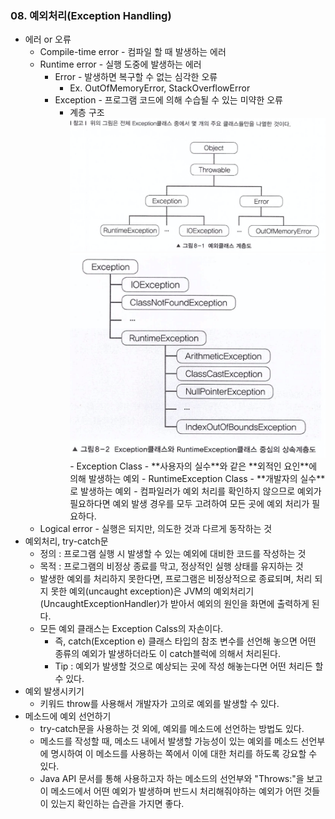 ### 08. 예외처리(Exception Handling)
- 에러 or 오류
    - Compile-time error - 컴파일 할 때 발생하는 에러
    - Runtime error - 실행 도중에 발생하는 에러
        - Error - 발생하면 복구할 수 없는 심각한 오류
            - Ex. OutOfMemoryError, StackOverflowError
        - Exception - 프로그램 코드에 의해 수습될 수 있는 미약한 오류
            - 계층 구조
                <div>
                <img src="/src/me/study/exception_handling/img/08_1.png" width="500px;">
                <img src="/src/me/study/exception_handling/img/08_2.png" width="500px;"><br>
                </div>
                - Exception Class - **사용자의 실수**와 같은 **외적인 요인**에 의해 발생하는 예외
                - RuntimeException Class - **개발자의 실수**로 발생하는 예외
                    - 컴파일러가 예외 처리를 확인하지 않으므로 예외가 필요하다면 예외 발생 경우를 모두 고려하여 모든 곳에 예외 처리가 필요하다.
    - Logical error - 실행은 되지만, 의도한 것과 다르게 동작하는 것
- 예외처리, try-catch문
    - 정의 : 프로그램 실행 시 발생할 수 있는 예외에 대비한 코드를 작성하는 것
    - 목적 : 프로그램의 비정상 종료를 막고, 정상적인 실행 상태를 유지하는 것
    - 발생한 예외를 처리하지 못한다면, 프로그램은 비정상적으로 종료되며, 처리 되지 못한 예외(uncaught exception)은 JVM의 예외처리기(UncaughtExceptionHandler)가 받아서 예외의 원인을 화면에 출력하게 된다.
    - 모든 예외 클래스는 Exception Calss의 자손이다.
        - 즉, catch(Exception e) 클래스 타입의 참조 변수를 선언해 놓으면 어떤 종류의 예외가 발생하더라도 이 catch블럭에 의해서 처리된다.
        - Tip : 예외가 발생할 것으로 예상되는 곳에 작성 해놓는다면 어떤 처리든 할 수 있다.
- 예외 발생시키기
    - 키워드 throw를 사용해서 개발자가 고의로 예외를 발생할 수 있다.
- 메소드에 예외 선언하기
    - try-catch문을 사용하는 것 외에, 예외를 메소드에 선언하는 방법도 있다.
    - 메소드를 작성할 때, 메소드 내에서 발생할 가능성이 있는 예외를 메소드 선언부에 명시하여 이 메소드를 사용하는 쪽에서 이에 대한 처리를 하도록 강요할 수 있다.
    - Java API 문서를 통해 사용하고자 하는 메소드의 선언부와 "Throws:"을 보고 이 메소드에서 어떤 예외가 발생하며 반드시 처리해줘야하는 예외가 어떤 것들이 있는지 확인하는 습관을 가지면 좋다.
